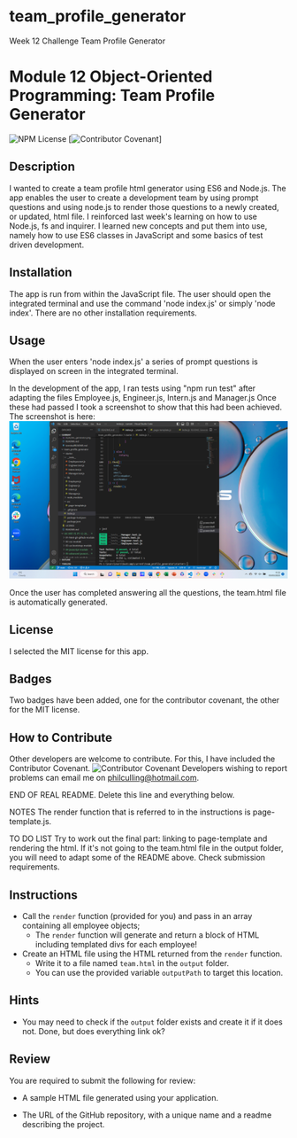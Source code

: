 # team_profile_generator
Week 12 Challenge Team Profile Generator
# Module 12 Object-Oriented Programming: Team Profile Generator

![NPM License](https://img.shields.io/badge/license-MIT-red)
[![Contributor Covenant](https://img.shields.io/badge/Contributor%20Covenant-2.1-4baaaa.svg)]

## Description
I wanted to create a team profile html generator using ES6 and Node.js.
The app enables the user to create a development team by using prompt questions and using node.js to render those questions to a newly created, or updated, html file.
I reinforced last week's learning on how to use Node.js, fs and inquirer. I learned new concepts and put them into use, namely how to use ES6 classes in JavaScript and some basics of test driven development.

## Installation
The app is run from within the JavaScript file. The user should open the integrated terminal and use the command 'node index.js' or simply 'node index'.
There are no other installation requirements.

## Usage
When the user enters 'node index.js' a series of prompt questions is displayed on screen in the integrated terminal.

In the development of the app, I ran tests using "npm run test" after adapting the files Employee.js, Engineer.js, Intern.js and Manager.js Once these had passed I took a screenshot to show that this had been achieved. The screenshot is here:
![Screenshot](./team_profile_generator_screenshot.png)

Once the user has completed answering all the questions, the team.html file is automatically generated.

## License
I selected the MIT license for this app.

## Badges
Two badges have been added, one for the contributor covenant, the other for the MIT license.

## How to Contribute
Other developers are welcome to contribute. For this, I have included the Contributor Covenant.
![Contributor Covenant](https://www.contributor-covenant.org/)
Developers wishing to report problems can email me on philculling@hotmail.com.

END OF REAL README. Delete this line and everything below.

NOTES
The render function that is referred to in the instructions is page-template.js.

TO DO LIST
Try to work out the final part: linking to page-template and rendering the html.
If it's not going to the team.html file in the output folder, you will need to adapt some of the README above.
Check submission requirements.

## Instructions
  * Call the `render` function (provided for you) and pass in an array containing all employee objects; 
    * The `render` function will generate and return a block of HTML including templated divs for each employee!
  * Create an HTML file using the HTML returned from the `render` function. 
    * Write it to a file named `team.html` in the `output` folder. 
    * You can use the provided variable `outputPath` to target this location.

## Hints  
* You may need to check if the `output` folder exists and create it if it does not. Done, but does everything link ok?

## Review

You are required to submit the following for review:

* A sample HTML file generated using your application.

* The URL of the GitHub repository, with a unique name and a readme describing the project.